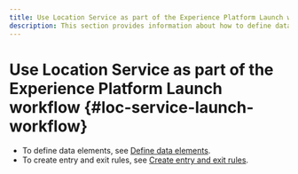 ```yaml
---
title: Use Location Service as part of the Experience Platform Launch workflow
description: This section provides information about how to define data elements and create entry and exit rules in Experience Platform Launch that can be used with Location Service.
---
```


# Use Location Service as part of the Experience Platform Launch workflow {#loc-service-launch-workflow}

* To define data elements, see [Define data elements](/help/use-places-launch-workflow/define-data-elements.md).
* To create entry and exit rules, see [Create entry and exit rules](/help/use-places-launch-workflow/create-rule-places-property.md).